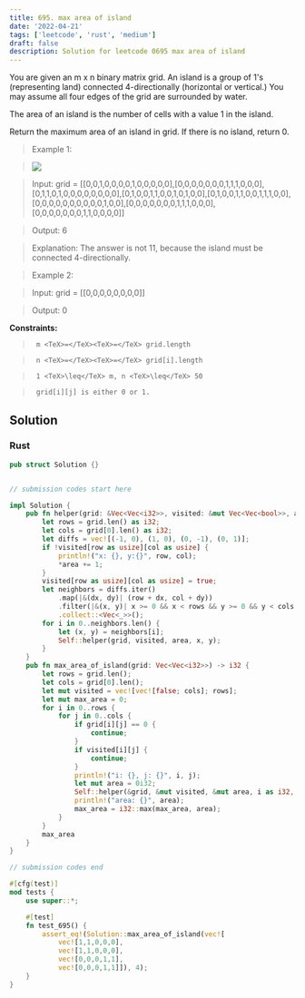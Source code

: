 ```yaml
---
title: 695. max area of island
date: '2022-04-21'
tags: ['leetcode', 'rust', 'medium']
draft: false
description: Solution for leetcode 0695 max area of island
---
```


 

  You are given an m x n binary matrix grid. An island is a group of 1's (representing land) connected 4-directionally (horizontal or vertical.) You may assume all four edges of the grid are surrounded by water.

  The area of an island is the number of cells with a value 1 in the island.

  Return the maximum area of an island in grid. If there is no island, return 0.

   

 >   Example 1:

 >   ![](https://assets.leetcode.com/uploads/2021/05/01/maxarea1-grid.jpg)

 >   Input: grid <TeX>=</TeX> [[0,0,1,0,0,0,0,1,0,0,0,0,0],[0,0,0,0,0,0,0,1,1,1,0,0,0],[0,1,1,0,1,0,0,0,0,0,0,0,0],[0,1,0,0,1,1,0,0,1,0,1,0,0],[0,1,0,0,1,1,0,0,1,1,1,0,0],[0,0,0,0,0,0,0,0,0,0,1,0,0],[0,0,0,0,0,0,0,1,1,1,0,0,0],[0,0,0,0,0,0,0,1,1,0,0,0,0]]

 >   Output: 6

 >   Explanation: The answer is not 11, because the island must be connected 4-directionally.

  

 >   Example 2:

  

 >   Input: grid <TeX>=</TeX> [[0,0,0,0,0,0,0,0]]

 >   Output: 0

  

   

  **Constraints:**

  

 >   	m <TeX>=</TeX><TeX>=</TeX> grid.length

 >   	n <TeX>=</TeX><TeX>=</TeX> grid[i].length

 >   	1 <TeX>\leq</TeX> m, n <TeX>\leq</TeX> 50

 >   	grid[i][j] is either 0 or 1.


## Solution
### Rust
```rust
pub struct Solution {}


// submission codes start here

impl Solution {
    pub fn helper(grid: &Vec<Vec<i32>>, visited: &mut Vec<Vec<bool>>, area: &mut i32, row: i32, col: i32) {
        let rows = grid.len() as i32;
        let cols = grid[0].len() as i32;
        let diffs = vec![(-1, 0), (1, 0), (0, -1), (0, 1)];
        if !visited[row as usize][col as usize] {
            println!("x: {}, y:{}", row, col);
            *area += 1;
        }
        visited[row as usize][col as usize] = true;
        let neighbors = diffs.iter()
            .map(|&(dx, dy)| (row + dx, col + dy))
            .filter(|&(x, y)| x >= 0 && x < rows && y >= 0 && y < cols && grid[x as usize][y as usize] == 1 && !visited[x as usize][y as usize])
            .collect::<Vec<_>>();
        for i in 0..neighbors.len() { 
            let (x, y) = neighbors[i];
            Self::helper(grid, visited, area, x, y);
        }
    }
    pub fn max_area_of_island(grid: Vec<Vec<i32>>) -> i32 {
        let rows = grid.len();
        let cols = grid[0].len();
        let mut visited = vec![vec![false; cols]; rows];
        let mut max_area = 0;
        for i in 0..rows {
            for j in 0..cols {
                if grid[i][j] == 0 {
                    continue;
                }
                if visited[i][j] {
                    continue;
                }
                println!("i: {}, j: {}", i, j);
                let mut area = 0i32;
                Self::helper(&grid, &mut visited, &mut area, i as i32, j as i32);
                println!("area: {}", area);
                max_area = i32::max(max_area, area);
            }
        }
        max_area
    }
}

// submission codes end

#[cfg(test)]
mod tests {
    use super::*;

    #[test]
    fn test_695() {
        assert_eq!(Solution::max_area_of_island(vec![
            vec![1,1,0,0,0],
            vec![1,1,0,0,0],
            vec![0,0,0,1,1],
            vec![0,0,0,1,1]]), 4);
    }
}

```
